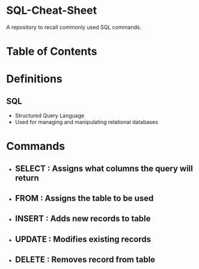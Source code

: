 # SQL-Cheat-Sheet
A repository to recall commonly used SQL commands.

# Table of Contents

# Definitions
## SQL
- Structured Query Language
- Used for managing and manipulating relational databases

# Commands
- ## SELECT : Assigns what columns the query will return
- ## FROM : Assigns the table to be used
- ## INSERT : Adds new records to table
- ## UPDATE : Modifies existing records
- ## DELETE : Removes record from table
